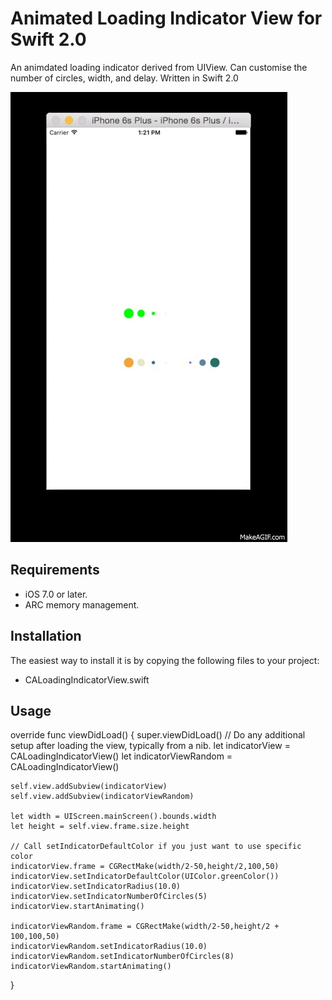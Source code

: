 # Animated Loading Indicator View for Swift 2.0

An animdated loading indicator derived from UIView.
Can customise the number of circles, width, and delay.
Written in Swift 2.0

![example](https://github.com/kabilya/CALoadingIndicatorView/blob/master/demo.gif?raw=true)

## Requirements

* iOS 7.0 or later.
* ARC memory management.

## Installation

The easiest way to install it is by copying the following files to your project:

* CALoadingIndicatorView.swift

## Usage


  override func viewDidLoad()
  {
    super.viewDidLoad()
    // Do any additional setup after loading the view, typically from a nib.
    let indicatorView = CALoadingIndicatorView()
    let indicatorViewRandom = CALoadingIndicatorView()
  
    self.view.addSubview(indicatorView)
    self.view.addSubview(indicatorViewRandom)
    
    let width = UIScreen.mainScreen().bounds.width
    let height = self.view.frame.size.height

    // Call setIndicatorDefaultColor if you just want to use specific color
    indicatorView.frame = CGRectMake(width/2-50,height/2,100,50)
    indicatorView.setIndicatorDefaultColor(UIColor.greenColor())
    indicatorView.setIndicatorRadius(10.0)
    indicatorView.setIndicatorNumberOfCircles(5)
    indicatorView.startAnimating()
    
    indicatorViewRandom.frame = CGRectMake(width/2-50,height/2 + 100,100,50)
    indicatorViewRandom.setIndicatorRadius(10.0)
    indicatorViewRandom.setIndicatorNumberOfCircles(8)
    indicatorViewRandom.startAnimating()
  }

